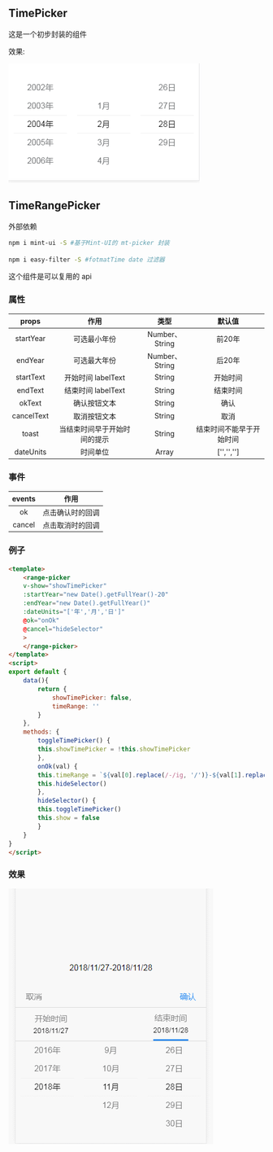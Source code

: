 ## TimePicker

这是一个初步封装的组件

效果:

![time-picker](https://github.com/PsChina/Vue/blob/master/images/time-picker.jpg)

## TimeRangePicker

外部依赖
```bash
npm i mint-ui -S #基于Mint-UI的 mt-picker 封装

npm i easy-filter -S #fotmatTime date 过滤器
```

这个组件是可以复用的 api

### 属性

| props | 作用 | 类型 | 默认值 |
| :--:| :--:| :--: | :--: |
| startYear | 可选最小年份 | Number、String | 前20年 |
| endYear | 可选最大年份 | Number、String | 后20年 |
| startText | 开始时间 labelText | String | 开始时间 |
| endText | 结束时间 labelText | String | 结束时间 |
| okText | 确认按钮文本 | String | 确认 |
| cancelText | 取消按钮文本 | String | 取消 |
| toast | 当结束时间早于开始时间的提示 | String | 结束时间不能早于开始时间 |
| dateUnits | 时间单位 | Array | ['','',''] |

### 事件

| events | 作用 |
| :--:| :--:|
| ok | 点击确认时的回调 |
| cancel | 点击取消时的回调 |


### 例子

```html
<template>
    <range-picker
    v-show="showTimePicker"
    :startYear="new Date().getFullYear()-20"
    :endYear="new Date().getFullYear()"
    :dateUnits="['年','月','日']"
    @ok="onOk"
    @cancel="hideSelector"
    >
    </range-picker>
</template>
<script>
export default {
    data(){
        return {
            showTimePicker: false,
            timeRange: ''
        }
    },
    methods: {
        toggleTimePicker() {
        this.showTimePicker = !this.showTimePicker
        },
        onOk(val) {
        this.timeRange = `${val[0].replace(/-/ig, '/')}-${val[1].replace(/-/ig, '/')}`
        this.hideSelector()
        },
        hideSelector() {
        this.toggleTimePicker()
        this.show = false
        } 
    }
}
</script>
```

### 效果

![time-picker](https://github.com/PsChina/Vue/blob/master/images/range-picker.gif)